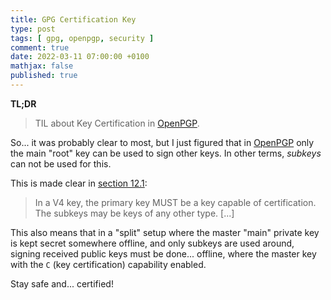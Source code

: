 ```yaml
---
title: GPG Certification Key
type: post
tags: [ gpg, openpgp, security ]
comment: true
date: 2022-03-11 07:00:00 +0100
mathjax: false
published: true
---
```


**TL;DR**

> TIL about Key Certification in [OpenPGP][].

So... it was probably clear to most, but I just figured that in
[OpenPGP][] only the main "root" key can be used to sign other keys. In
other terms, *subkeys* can not be used for this.

This is made clear in [section 12.1][]:

> In a V4 key, the primary key MUST be a key capable of certification.
> The subkeys may be keys of any other type. [...]

This also means that in a "split" setup where the master "main" private
key is kept secret somewhere offline, and only subkeys are used around,
signing received public keys must be done... offline, where the master
key with the `C` (key certification) capability enabled.

Stay safe and... certified!

[Perl]: https://www.perl.org/
[OpenPGP]: https://datatracker.ietf.org/doc/html/rfc4880
[section 12.1]: https://datatracker.ietf.org/doc/html/rfc4880#section-12.1
